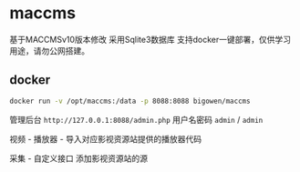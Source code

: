 # maccms

基于MACCMSv10版本修改 采用Sqlite3数据库 支持docker一键部署，仅供学习用途，请勿公网搭建。

## docker

```sh
docker run -v /opt/maccms:/data -p 8088:8088 bigowen/maccms
```

管理后台 `http://127.0.0.1:8088/admin.php` 用户名密码 `admin` / `admin`

视频 - 播放器 - 导入对应影视资源站提供的播放器代码

采集 - 自定义接口 添加影视资源站的源
